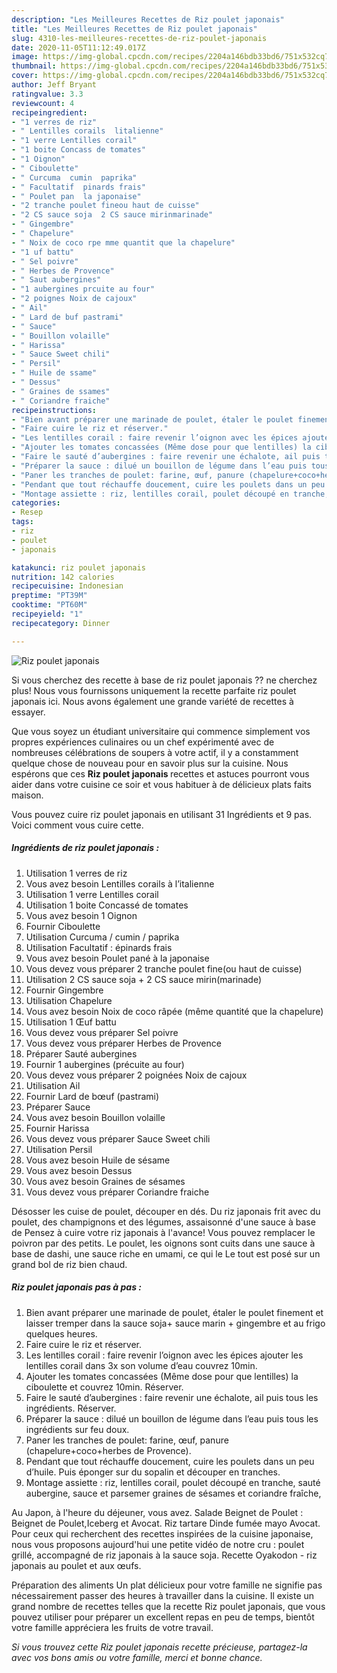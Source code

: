 ```yaml
---
description: "Les Meilleures Recettes de Riz poulet japonais"
title: "Les Meilleures Recettes de Riz poulet japonais"
slug: 4310-les-meilleures-recettes-de-riz-poulet-japonais
date: 2020-11-05T11:12:49.017Z
image: https://img-global.cpcdn.com/recipes/2204a146bdb33bd6/751x532cq70/riz-poulet-japonais-photo-principale-de-la-recette.jpg
thumbnail: https://img-global.cpcdn.com/recipes/2204a146bdb33bd6/751x532cq70/riz-poulet-japonais-photo-principale-de-la-recette.jpg
cover: https://img-global.cpcdn.com/recipes/2204a146bdb33bd6/751x532cq70/riz-poulet-japonais-photo-principale-de-la-recette.jpg
author: Jeff Bryant
ratingvalue: 3.3
reviewcount: 4
recipeingredient:
- "1 verres de riz"
- " Lentilles corails  litalienne"
- "1 verre Lentilles corail"
- "1 boite Concass de tomates"
- "1 Oignon"
- " Ciboulette"
- " Curcuma  cumin  paprika"
- " Facultatif  pinards frais"
- " Poulet pan  la japonaise"
- "2 tranche poulet fineou haut de cuisse"
- "2 CS sauce soja  2 CS sauce mirinmarinade"
- " Gingembre"
- " Chapelure"
- " Noix de coco rpe mme quantit que la chapelure"
- "1 uf battu"
- " Sel poivre"
- " Herbes de Provence"
- " Saut aubergines"
- "1 aubergines prcuite au four"
- "2 poignes Noix de cajoux"
- " Ail"
- " Lard de buf pastrami"
- " Sauce"
- " Bouillon volaille"
- " Harissa"
- " Sauce Sweet chili"
- " Persil"
- " Huile de ssame"
- " Dessus"
- " Graines de ssames"
- " Coriandre fraiche"
recipeinstructions:
- "Bien avant préparer une marinade de poulet, étaler le poulet finement et laisser tremper dans la sauce soja+ sauce marin + gingembre et au frigo quelques heures."
- "Faire cuire le riz et réserver."
- "Les lentilles corail : faire revenir l’oignon avec les épices ajouter les lentilles corail dans 3x son volume d’eau couvrez 10min."
- "Ajouter les tomates concassées (Même dose pour que lentilles) la ciboulette et couvrez 10min. Réserver."
- "Faire le sauté d’aubergines : faire revenir une échalote, ail puis tous les ingrédients. Réserver."
- "Préparer la sauce : dilué un bouillon de légume dans l’eau puis tous les ingrédients sur feu doux."
- "Paner les tranches de poulet: farine, œuf, panure (chapelure+coco+herbes de Provence)."
- "Pendant que tout réchauffe doucement, cuire les poulets dans un peu d’huile. Puis éponger sur du sopalin et découper en tranches."
- "Montage assiette : riz, lentilles corail, poulet découpé en tranche, sauté aubergine, sauce et parsemer graines de sésames et coriandre fraîche,"
categories:
- Resep
tags:
- riz
- poulet
- japonais

katakunci: riz poulet japonais 
nutrition: 142 calories
recipecuisine: Indonesian
preptime: "PT39M"
cooktime: "PT60M"
recipeyield: "1"
recipecategory: Dinner

---
```



![Riz poulet japonais](https://img-global.cpcdn.com/recipes/2204a146bdb33bd6/751x532cq70/riz-poulet-japonais-photo-principale-de-la-recette.jpg)

Si vous cherchez des recette à base de riz poulet japonais ?? ne cherchez plus! Nous vous fournissons uniquement la recette parfaite riz poulet japonais ici. Nous avons également une grande variété de recettes à essayer.

Que vous soyez un étudiant universitaire qui commence simplement vos propres expériences culinaires ou un chef expérimenté avec de nombreuses célébrations de soupers à votre actif, il y a constamment quelque chose de nouveau pour en savoir plus sur la cuisine. Nous espérons que ces <strong> Riz poulet japonais </strong> recettes et astuces pourront vous aider dans votre cuisine ce soir et vous habituer à de délicieux plats faits maison.

<!--inarticleads1-->

Vous pouvez cuire riz poulet japonais en utilisant 31 Ingrédients et 9 pas. Voici comment vous cuire cette.

##### Ingrédients de riz poulet japonais :

1. Utilisation 1 verres de riz
1. Vous avez besoin  Lentilles corails à l’italienne
1. Utilisation 1 verre Lentilles corail
1. Utilisation 1 boite Concassé de tomates
1. Vous avez besoin 1 Oignon
1. Fournir  Ciboulette
1. Utilisation  Curcuma / cumin / paprika
1. Utilisation  Facultatif : épinards frais
1. Vous avez besoin  Poulet pané à la japonaise
1. Vous devez vous préparer 2 tranche poulet fine(ou haut de cuisse)
1. Utilisation 2 CS sauce soja + 2 CS sauce mirin(marinade)
1. Fournir  Gingembre
1. Utilisation  Chapelure
1. Vous avez besoin  Noix de coco râpée (même quantité que la chapelure)
1. Utilisation 1 Œuf battu
1. Vous devez vous préparer  Sel poivre
1. Vous devez vous préparer  Herbes de Provence
1. Préparer  Sauté aubergines
1. Fournir 1 aubergines (précuite au four)
1. Vous devez vous préparer 2 poignées Noix de cajoux
1. Utilisation  Ail
1. Fournir  Lard de bœuf (pastrami)
1. Préparer  Sauce
1. Vous avez besoin  Bouillon volaille
1. Fournir  Harissa
1. Vous devez vous préparer  Sauce Sweet chili
1. Utilisation  Persil
1. Vous avez besoin  Huile de sésame
1. Vous avez besoin  Dessus
1. Vous avez besoin  Graines de sésames
1. Vous devez vous préparer  Coriandre fraiche


Désosser les cuise de poulet, découper en dés. Du riz japonais frit avec du poulet, des champignons et des légumes, assaisonné d&#39;une sauce à base de Pensez à cuire votre riz japonais à l&#39;avance! Vous pouvez remplacer le poivron par des petits. Le poulet, les oignons sont cuits dans une sauce à base de dashi, une sauce riche en umami, ce qui le Le tout est posé sur un grand bol de riz bien chaud. 

<!--inarticleads2-->

##### Riz poulet japonais pas à pas :

1. Bien avant préparer une marinade de poulet, étaler le poulet finement et laisser tremper dans la sauce soja+ sauce marin + gingembre et au frigo quelques heures.
1. Faire cuire le riz et réserver.
1. Les lentilles corail : faire revenir l’oignon avec les épices ajouter les lentilles corail dans 3x son volume d’eau couvrez 10min.
1. Ajouter les tomates concassées (Même dose pour que lentilles) la ciboulette et couvrez 10min. Réserver.
1. Faire le sauté d’aubergines : faire revenir une échalote, ail puis tous les ingrédients. Réserver.
1. Préparer la sauce : dilué un bouillon de légume dans l’eau puis tous les ingrédients sur feu doux.
1. Paner les tranches de poulet: farine, œuf, panure (chapelure+coco+herbes de Provence).
1. Pendant que tout réchauffe doucement, cuire les poulets dans un peu d’huile. Puis éponger sur du sopalin et découper en tranches.
1. Montage assiette : riz, lentilles corail, poulet découpé en tranche, sauté aubergine, sauce et parsemer graines de sésames et coriandre fraîche,


Au Japon, à l&#39;heure du déjeuner, vous avez. Salade Beignet de Poulet : Beignet de Poulet,Iceberg et Avocat. Riz tartare Dinde fumée mayo Avocat. Pour ceux qui recherchent des recettes inspirées de la cuisine japonaise, nous vous proposons aujourd&#39;hui une petite vidéo de notre cru : poulet grillé, accompagné de riz japonais à la sauce soja. Recette Oyakodon - riz japonais au poulet et aux œufs. 

<!--inarticleads1-->

<p>
Préparation des aliments Un plat délicieux pour votre famille ne signifie pas nécessairement passer des heures à travailler dans la cuisine. Il existe un grand nombre de recettes telles que la recette Riz poulet japonais, que vous pouvez utiliser pour préparer un excellent repas en peu de temps, bientôt votre famille appréciera les fruits de votre travail.
</p>

<p>
<i>Si vous trouvez cette Riz poulet japonais recette précieuse, partagez-la avec vos bons amis ou votre famille, merci et bonne chance.</i>
</p>
